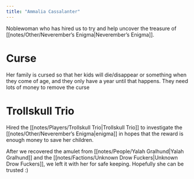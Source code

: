 ```yaml
---
title: "Ammalia Cassalanter"
---
```

Noblewoman who has hired us to try and help uncover the treasure of [[notes/Other/Neverember’s Enigma|Neverember’s Enigma]].

# Curse
Her family is cursed so that her kids will die/disappear or something when they come of age, and they only have a year until that happens. They need lots of money to remove the curse

# Trollskull Trio
Hired the [[notes/Players/Trollskull Trio|Trollskull Trio]] to investigate the [[notes/Other/Neverember’s Enigma|enigma]] in hopes that the reward is enough money to save her children.

After we recovered the amulet from [[notes/People/Yalah Gralhund|Yalah Gralhund]] and the [[notes/Factions/Unknown Drow Fuckers|Unknown Drow Fuckers]], we left it with her for safe keeping. Hopefully she can be trusted :)

